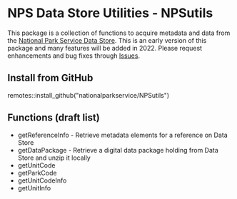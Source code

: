 # NPS Data Store Utilities - NPSutils

This package is a collection of functions to acquire metadata and data from the [National Park Service Data Store](https://irma.nps.gov/DataStore/). This is an early version of this package and many features will be added in 2022. Please request enhancements and bug fixes through [Issues](https://github.com/nationalparkservice/DSTools/issues).

## Install from GitHub
remotes::install_github("nationalparkservice/NPSutils")

## Functions (draft list)
* getReferenceInfo - Retrieve metadata elements for a reference on Data Store
* getDataPackage - Retrieve a digital data package holding from Data Store and unzip it locally
* getUnitCode
* getParkCode
* getUnitCodeInfo
* getUnitInfo
